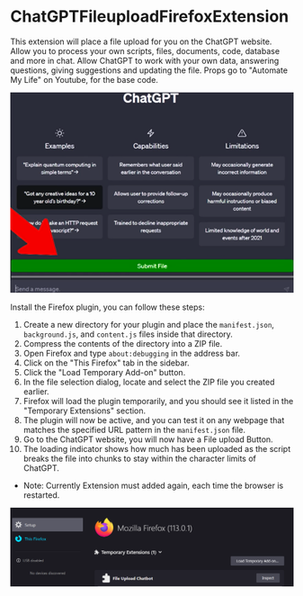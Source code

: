 # ChatGPTFileuploadFirefoxExtension

This extension will place a file upload for you on the ChatGPT website. Allow you to process your own scripts, files, documents, code, database and more in chat. Allow ChatGPT to work with your own data, answering questions, giving suggestions and updating the file. Props go to  "Automate My Life" on Youtube, for the base code.

![1684228454511](image/README/1684228454511.png)

Install the Firefox plugin, you can follow these steps:

1. Create a new directory for your plugin and place the `manifest.json`, `background.js`, and `content.js` files inside that directory.
2. Compress the contents of the directory into a ZIP file.
3. Open Firefox and type `about:debugging` in the address bar.
4. Click on the "This Firefox" tab in the sidebar.
5. Click the "Load Temporary Add-on" button.
6. In the file selection dialog, locate and select the ZIP file you created earlier.
7. Firefox will load the plugin temporarily, and you should see it listed in the "Temporary Extensions" section.
8. The plugin will now be active, and you can test it on any webpage that matches the specified URL pattern in the `manifest.json` file.
9. Go to the ChatGPT website, you will now have a File upload Button.
10. The loading indicator shows how much has been uploaded as the script breaks the file into chunks to stay within the character limits of ChatGPT.

* Note: Currently Extension must added again, each time the browser is restarted.

![1684234362655](image/README/1684234362655.png)
